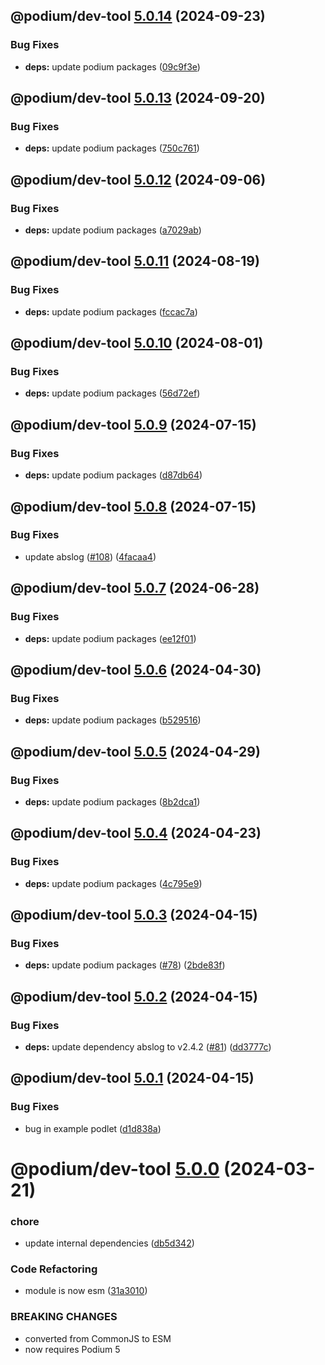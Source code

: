 ## @podium/dev-tool [5.0.14](https://github.com/podium-lib/dev-tool/compare/@podium/dev-tool@5.0.13...@podium/dev-tool@5.0.14) (2024-09-23)


### Bug Fixes

* **deps:** update podium packages ([09c9f3e](https://github.com/podium-lib/dev-tool/commit/09c9f3e34d53bb83f995b72f85cb0121b441b7d8))

## @podium/dev-tool [5.0.13](https://github.com/podium-lib/dev-tool/compare/@podium/dev-tool@5.0.12...@podium/dev-tool@5.0.13) (2024-09-20)


### Bug Fixes

* **deps:** update podium packages ([750c761](https://github.com/podium-lib/dev-tool/commit/750c76183189d7395673e8932125774c093339eb))

## @podium/dev-tool [5.0.12](https://github.com/podium-lib/dev-tool/compare/@podium/dev-tool@5.0.11...@podium/dev-tool@5.0.12) (2024-09-06)


### Bug Fixes

* **deps:** update podium packages ([a7029ab](https://github.com/podium-lib/dev-tool/commit/a7029ab4750a19a58d8c89fa7788e8164f2c4f99))

## @podium/dev-tool [5.0.11](https://github.com/podium-lib/dev-tool/compare/@podium/dev-tool@5.0.10...@podium/dev-tool@5.0.11) (2024-08-19)


### Bug Fixes

* **deps:** update podium packages ([fccac7a](https://github.com/podium-lib/dev-tool/commit/fccac7a89138872247ed3a3999340b1a3fb6b5b1))

## @podium/dev-tool [5.0.10](https://github.com/podium-lib/dev-tool/compare/@podium/dev-tool@5.0.9...@podium/dev-tool@5.0.10) (2024-08-01)


### Bug Fixes

* **deps:** update podium packages ([56d72ef](https://github.com/podium-lib/dev-tool/commit/56d72ef18019141fa05a862070d8dccf4ce6da11))

## @podium/dev-tool [5.0.9](https://github.com/podium-lib/dev-tool/compare/@podium/dev-tool@5.0.8...@podium/dev-tool@5.0.9) (2024-07-15)


### Bug Fixes

* **deps:** update podium packages ([d87db64](https://github.com/podium-lib/dev-tool/commit/d87db641f2026f4694708cdff11961a9ea46605e))

## @podium/dev-tool [5.0.8](https://github.com/podium-lib/dev-tool/compare/@podium/dev-tool@5.0.7...@podium/dev-tool@5.0.8) (2024-07-15)


### Bug Fixes

* update abslog ([#108](https://github.com/podium-lib/dev-tool/issues/108)) ([4facaa4](https://github.com/podium-lib/dev-tool/commit/4facaa441eca311c9e933bb97f122aa043d8a257))

## @podium/dev-tool [5.0.7](https://github.com/podium-lib/dev-tool/compare/@podium/dev-tool@5.0.6...@podium/dev-tool@5.0.7) (2024-06-28)


### Bug Fixes

* **deps:** update podium packages ([ee12f01](https://github.com/podium-lib/dev-tool/commit/ee12f01090202c8244ea3265025e61bb9d5a1286))

## @podium/dev-tool [5.0.6](https://github.com/podium-lib/dev-tool/compare/@podium/dev-tool@5.0.5...@podium/dev-tool@5.0.6) (2024-04-30)


### Bug Fixes

* **deps:** update podium packages ([b529516](https://github.com/podium-lib/dev-tool/commit/b529516816bed734706dbae28b4d754da529e551))

## @podium/dev-tool [5.0.5](https://github.com/podium-lib/dev-tool/compare/@podium/dev-tool@5.0.4...@podium/dev-tool@5.0.5) (2024-04-29)


### Bug Fixes

* **deps:** update podium packages ([8b2dca1](https://github.com/podium-lib/dev-tool/commit/8b2dca192efe7714b5c82719b8527fc30cc28e56))

## @podium/dev-tool [5.0.4](https://github.com/podium-lib/dev-tool/compare/@podium/dev-tool@5.0.3...@podium/dev-tool@5.0.4) (2024-04-23)


### Bug Fixes

* **deps:** update podium packages ([4c795e9](https://github.com/podium-lib/dev-tool/commit/4c795e98e98972ca0e7d3dfab56b6e05e38b7de7))

## @podium/dev-tool [5.0.3](https://github.com/podium-lib/dev-tool/compare/@podium/dev-tool@5.0.2...@podium/dev-tool@5.0.3) (2024-04-15)


### Bug Fixes

* **deps:** update podium packages ([#78](https://github.com/podium-lib/dev-tool/issues/78)) ([2bde83f](https://github.com/podium-lib/dev-tool/commit/2bde83f5365c459a5820198e88f5bf243f8ce810))

## @podium/dev-tool [5.0.2](https://github.com/podium-lib/dev-tool/compare/@podium/dev-tool@5.0.1...@podium/dev-tool@5.0.2) (2024-04-15)


### Bug Fixes

* **deps:** update dependency abslog to v2.4.2 ([#81](https://github.com/podium-lib/dev-tool/issues/81)) ([dd3777c](https://github.com/podium-lib/dev-tool/commit/dd3777c8b6f4436801caece60dcead9a5c3991b9))

## @podium/dev-tool [5.0.1](https://github.com/podium-lib/dev-tool/compare/@podium/dev-tool@5.0.0...@podium/dev-tool@5.0.1) (2024-04-15)


### Bug Fixes

* bug in example podlet ([d1d838a](https://github.com/podium-lib/dev-tool/commit/d1d838a02db4aa98ba2f62e26380637acc7ea161))

# @podium/dev-tool [5.0.0](https://github.com/podium-lib/dev-tool/compare/@podium/dev-tool@4.0.0...@podium/dev-tool@5.0.0) (2024-03-21)


### chore

* update internal dependencies ([db5d342](https://github.com/podium-lib/dev-tool/commit/db5d3429ae355324514ef357dc5b4c942221928c))


### Code Refactoring

* module is now esm ([31a3010](https://github.com/podium-lib/dev-tool/commit/31a30107f1d9e40a344c45102407ad80d4152717))


### BREAKING CHANGES

* converted from CommonJS to ESM
* now requires Podium 5
